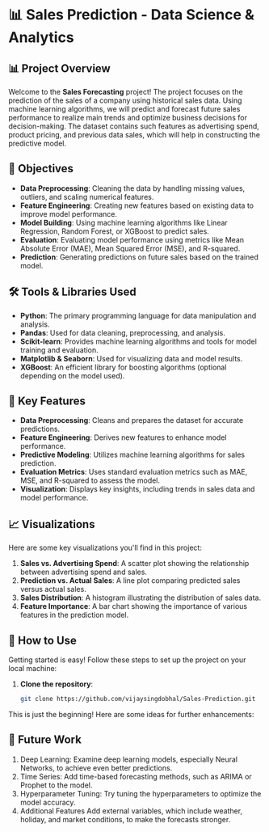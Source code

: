 # 📊 Sales Prediction - Data Science & Analytics

## 📊 Project Overview

Welcome to the **Sales Forecasting** project! The project focuses on the prediction of the sales of a company using historical sales data. Using machine learning algorithms, we will predict and forecast future sales performance to realize main trends and optimize business decisions for decision-making. The dataset contains such features as advertising spend, product pricing, and previous data sales, which will help in constructing the predictive model.

## 🎯 Objectives

- **Data Preprocessing**: Cleaning the data by handling missing values, outliers, and scaling numerical features.
- **Feature Engineering**: Creating new features based on existing data to improve model performance.
- **Model Building**: Using machine learning algorithms like Linear Regression, Random Forest, or XGBoost to predict sales.
- **Evaluation**: Evaluating model performance using metrics like Mean Absolute Error (MAE), Mean Squared Error (MSE), and R-squared.
- **Prediction**: Generating predictions on future sales based on the trained model.

## 🛠️ Tools & Libraries Used

- **Python**: The primary programming language for data manipulation and analysis.
- **Pandas**: Used for data cleaning, preprocessing, and analysis.
- **Scikit-learn**: Provides machine learning algorithms and tools for model training and evaluation.
- **Matplotlib & Seaborn**: Used for visualizing data and model results.
- **XGBoost**: An efficient library for boosting algorithms (optional depending on the model used).

## 🌟 Key Features

- **Data Preprocessing**: Cleans and prepares the dataset for accurate predictions.
- **Feature Engineering**: Derives new features to enhance model performance.
- **Predictive Modeling**: Utilizes machine learning algorithms for sales prediction.
- **Evaluation Metrics**: Uses standard evaluation metrics such as MAE, MSE, and R-squared to assess the model.
- **Visualization**: Displays key insights, including trends in sales data and model performance.

## 📈 Visualizations

Here are some key visualizations you'll find in this project:

1. **Sales vs. Advertising Spend**: A scatter plot showing the relationship between advertising spend and sales.
2. **Prediction vs. Actual Sales**: A line plot comparing predicted sales versus actual sales.
3. **Sales Distribution**: A histogram illustrating the distribution of sales data.
4. **Feature Importance**: A bar chart showing the importance of various features in the prediction model.

## 🚀 How to Use

Getting started is easy! Follow these steps to set up the project on your local machine:

1. **Clone the repository**:
   ```bash
   git clone https://github.com/vijaysingdobhal/Sales-Prediction.git
This is just the beginning! Here are some ideas for further enhancements:

## 🔮 Future Work

1. Deep Learning: Examine deep learning models, especially Neural Networks, to achieve even better predictions.
2. Time Series: Add time-based forecasting methods, such as ARIMA or Prophet to the model.
3. Hyperparameter Tuning: Try tuning the hyperparameters to optimize the model accuracy.
4. Additional Features Add external variables, which include weather, holiday, and market conditions, to make the forecasts stronger.
